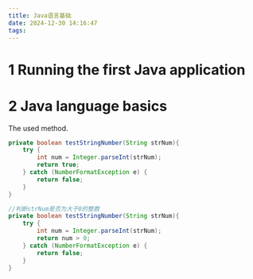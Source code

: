 ```yaml
---
title: Java语言基础
date: 2024-12-30 14:16:47
tags:
---
```


# 1 Running the first Java application

# 2 Java language basics






The used method.

```java
private boolean testStringNumber(String strNum){
	try {
		int num = Integer.parseInt(strNum);
		return true;
	} catch (NumberFormatException e) {
		return false;
	}
}

//判断strNum是否为大于0的整数
private boolean testStringNumber(String strNum){
	try {
		int num = Integer.parseInt(strNum);
		return num > 0;
	} catch (NumberFormatException e) {
		return false;
	}
}
```
